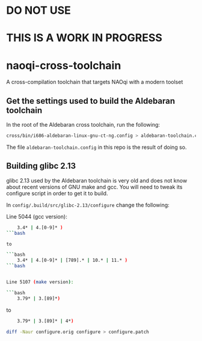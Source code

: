 # DO NOT USE

# THIS IS A WORK IN PROGRESS

# naoqi-cross-toolchain
A cross-compilation toolchain that targets NAOqi with a modern toolset

## Get the settings used to build the Aldebaran toolchain

In the root of the Aldebaran cross toolchain, run the following:

```bash
cross/bin/i686-aldebaran-linux-gnu-ct-ng.config > aldebaran-toolchain.config
```

The file `aldebaran-toolchain.config` in this repo is the result of doing so.

## Building glibc 2.13

glibc 2.13 used by the Aldebaran toolchain is very old and does not know about recent versions of GNU make and gcc. You will need to tweak its configure script in order to get it to build.

In `config/.build/src/glibc-2.13/configure` change the following:


Line 5044 (gcc version):

```bash
    3.4* | 4.[0-9]* )
```bash

to

```bash
    3.4* | 4.[0-9]* | [789].* | 10.* | 11.* )
```bash


Line 5107 (make version):

```bash
    3.79* | 3.[89]*)
```

to

```bash
    3.79* | 3.[89]* | 4*)
```

```bash
diff -Naur configure.orig configure > configure.patch

```